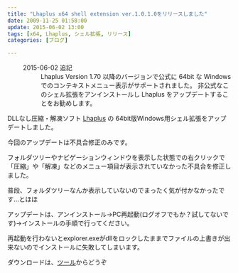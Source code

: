 ```yaml
---
title: "Lhaplus x64 shell extension ver.1.0.1.0をリリースしました"
date: 2009-11-25 01:58:00
update: 2015-06-02 13:00
tags: [x64, Lhaplus, シェル拡張, リリース]
categories: [ブログ]

---
```


<div class="alert alert-danger alert-dismissible" role="alert">
<div class="pull-left"><i class="fa fa-warning fa-2x"></i></div>
<dl style="margin-bottom: 0; margin-left: 35px;">
<dt>2015-06-02 追記</dt>
<dd>Lhaplus Version 1.70 以降のバージョンで公式に 64bit な Windows でのコンテキストメニュー表示がサポートされました。
    非公式なこのシェル拡張をアンインストールし Lhaplus をアップデートすることをお勧めします。</dd>
</dl>
</div>

DLLなし圧縮・解凍ソフト [Lhaplus][1] の 64bit版Windows用シェル拡張をアップデートしました。

 [1]: http://hoehoe.com/

今回のアップデートは不具合修正のみです。

フォルダツリーやナビゲーションウィンドウを表示した状態での右クリックで「圧縮」や「解凍」などのメニュー項目が表示されていなかった不具合を修正しました。

普段、フォルダツリーなんか表示していないのでまったく気が付かなかったです...とほほ

アップデートは、アンインストール→PC再起動(ログオフでもか？試してないです)→インストールの手順で行ってください。

再起動を行わないとexplorer.exeがdllをロックしたままでファイルの上書きが出来ないのでインストールに失敗してしまいます。

ダウンロードは、[ツール][2]からどうぞ

 [2]: /blog/categories/%E3%83%84%E3%83%BC%E3%83%AB
